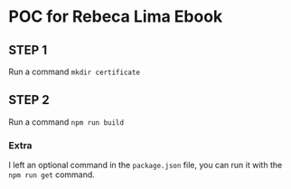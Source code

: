 # POC for Rebeca Lima Ebook

## STEP 1

Run a command `mkdir certificate`

## STEP 2

Run a command `npm run build`

### Extra

I left an optional command in the `package.json` file, you can run it with the `npm run get` command.

